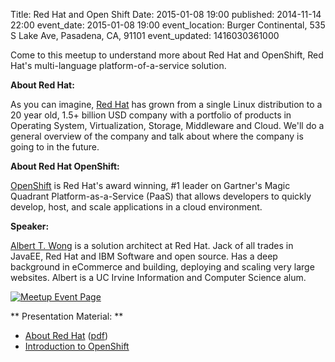 Title: Red Hat and Open Shift
Date: 2015-01-08 19:00
published: 2014-11-14 22:00
event_date: 2015-01-08 19:00
event_location: Burger Continental, 535 S Lake Ave, Pasadena, CA, 91101
event_updated: 1416030361000

Come to this meetup to understand more about Red Hat and OpenShift, Red Hat's
multi-language platform-of-a-service solution.

**About Red Hat:**  

As you can imagine, [Red Hat](http://redhat.com/) has grown from a single Linux distribution to a 20 year old, 1.5+ billion USD company with a portfolio of products in Operating System, Virtualization, Storage, Middleware and Cloud. We'll do a general overview of the company and talk about where the company is going to in the future.

**About Red Hat OpenShift:**  

[OpenShift](https://www.openshift.com/) is Red Hat's award winning, #1  leader on Gartner's Magic Quadrant Platform-as-a-Service (PaaS) that allows developers to quickly develop, host, and scale applications in a cloud environment.

**Speaker:**

[Albert T. Wong](http://linkedin.com/in/atwong) is a solution architect at Red Hat.  Jack of all trades in JavaEE, Red Hat and IBM Software and open source. Has a deep background in eCommerce and building, deploying and scaling very large websites. Albert is a UC Irvine Information and Computer Science alum.

[ ![Meetup Event Page]({filename}/images/meetup_logo_45.png) ](http://www.meetup.com/SGVTech/events/218696335/)

** Presentation Material: **

* [About Red Hat]({filename}/slides/About_Red_Hat-Presentation.pdf) ([pdf]({filename}/slides/Introduction_to_OpenShift.pdf))
* [Introduction to OpenShift](https://prezi.com/iowwgk9w_srj/introduction-to-openshift/)
